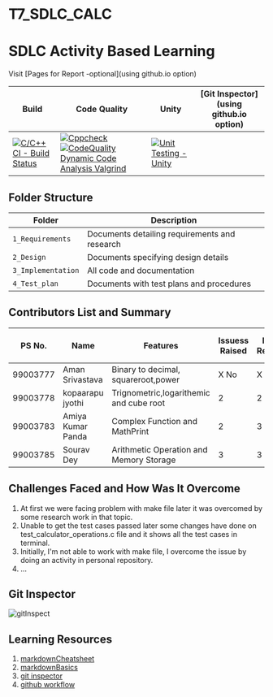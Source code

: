 # T7_SDLC_CALC
# SDLC Activity Based Learning

Visit [Pages for Report -optional](using github.io option)

Build | Code Quality | Unity | [Git Inspector](using github.io option)
------|----------|-------|--------------
[![C/C++ CI - Build Status](https://github.com/99003783/T7_SDLC_CALC/actions/workflows/c-cpp.yml/badge.svg)](https://github.com/99003783/T7_SDLC_CALC/actions/workflows/c-cpp.yml) | [![Cppcheck](https://github.com/99003783/T7_SDLC_CALC/actions/workflows/cppcheck.yml/badge.svg)](https://github.com/99003783/T7_SDLC_CALC/actions/workflows/cppcheck.yml) [![CodeQuality Dynamic Code Analysis Valgrind](https://github.com/99003783/T7_SDLC_CALC/actions/workflows/CodeQuality_Dynamic.yml/badge.svg)](https://github.com/99003783/T7_SDLC_CALC/actions/workflows/CodeQuality_Dynamic.yml) | [![Unit Testing - Unity](https://github.com/99003783/T7_SDLC_CALC/actions/workflows/unity.yml/badge.svg)](https://github.com/99003783/T7_SDLC_CALC/actions/workflows/unity.yml)


## Folder Structure
Folder             | Description
-------------------| -----------------------------------------
`1_Requirements`   | Documents detailing requirements and research
`2_Design`         | Documents specifying design details
`3_Implementation` | All code and documentation
`4_Test_plan`      | Documents with test plans and procedures

## Contributors List and Summary

PS No.  |  Name           |    Features      | Issuess Raised |Issues Resolved|No Test Cases|Test Case Pass
------- |-----------------|----------------  |----------------|---------------|-------------|--------------
99003777| Aman Srivastava | Binary to decimal, squareroot,power | X No           | X No          |X No         |X No     
99003778| kopaarapu jyothi     | Trignometric,logarithemic and cube root  | 2          | 2        |19        |19  
99003783| Amiya Kumar Panda| Complex Function and MathPrint | 2        | 3           |8        |8
99003785| Sourav Dey      | Arithmetic Operation and Memory Storage| 3          | 3         |6        |6
        
## Challenges Faced and How Was It Overcome

1. At first we were facing problem with make file later it was overcomed by some research work in that topic.
2. Unable to get the test cases passed later some changes have done on test_calculator_operations.c file and it shows all the test cases in terminal.
3. Initially, I'm not able to work with make file, I overcome the issue by doing an activity in personal repository.
4. ...

## Git Inspector
![gitInspect](https://user-images.githubusercontent.com/78848745/111101374-c224fc80-856f-11eb-90bb-a86f19e4a49d.PNG)


## Learning Resources
1. [markdownCheatsheet](https://github.com/adam-p/markdown-here/wiki/Markdown-Cheatsheet)
2. [markdownBasics](https://guides.github.com/features/mastering-markdown/)
3. [git inspector](https://github.com/ejwa/gitinspector.git)
4. [github workflow](https://docs.github.com/en/actions/learn-github-action)








